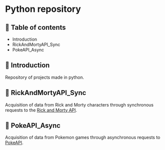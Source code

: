 #  Python repository
## 📝 Table of contents

- Introduction
- RickAndMortyAPI_Sync
- PokeAPI_Async

## 📔 Introduction

Repository of projects made in python.

## 🥒 RickAndMortyAPI_Sync

Acquisition of data from Rick and Morty characters through synchronous requests to the [Rick and Morty API](https://rickandmortyapi.com/).

## 🔴 PokeAPI_Async

Acquisition of data from Pokemon games through asynchronous requests to [PokeAPI](https://pokeapi.co/).